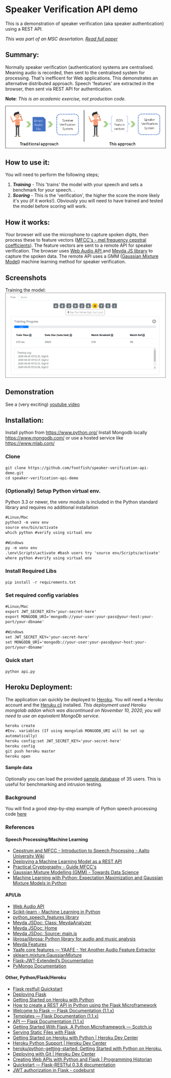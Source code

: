 # Speaker Verification API demo
This is a demonstration of speaker verification (aka speaker authentication) using a REST API.

_This was part of an MSC desertation. [Read full paper](A_REST_API_approach_to_Distributed_Speaker_Verification.pdf)_

## Summary:


Normally speaker verification (authentication) systems are centralised. Meaning audio is recorded, then sent to the centralised system for processing. That's inefficent for Web applications. This demonstrates an alternative distributed approach. Speech 'features' are extracted in the browser, then sent via REST API for authentication. 

**Note**: _This is an academic exercise, not production code._

![Traditional approach vs this approach](./images/oldvnew.png)

## How to use it:
You will need to perform the following steps; 

1. ***Training*** - This 'trains' the model with your speech and sets a benchmark for your speech. . 
2. ***Scoring*** - This is the 'verification', the higher the score the more likely it's you (if it works!). Obviously you will need to have trained and tested the model before scoring will work. 

## How it works:
Your browser will use the microphone to capture spoken digits, then process these to feature vectors ([MFCC's - mel frequency cepstral coefficients](https://en.wikipedia.org/wiki/Mel-frequency_cepstrum)). The feature vectors are sent to a remote API for speaker verification. The browser uses [Web Audio API ](https://developer.mozilla.org/en-US/docs/Web/API/Web_Audio_API) and [Meyda JS library](https://meyda.js.org/guides/online-web-audio) to capture the spoken data. The remote API uses a GMM ([Gaussian Mixture Model](https://en.wikipedia.org/wiki/Mixture_model)) machine learning method for speaker verification.


## Screenshots
Training the model:
![Training screenshot](./images/training.png)

## Demonstration 
See a (very exciting) [youtube video](https://youtu.be/Hd9TVjA0NCE)


## Installation:
Install python from <https://www.python.org/>
Install Mongodb locally <https://www.mongodb.com/> or use a hosted service like <https://www.mlab.com/> 

### Clone 

```
git clone https://github.com/footfish/speaker-verification-api-demo.git
cd speaker-verification-api-demo
```

### (Optionally) Setup Python virtual env. 
Python 3.3 or newer, the venv module is included in the Python standard library and requires no additional installation
```
#Linux/Mac 
python3 -m venv env
source env/bin/activate
which python #verify using virtual env

#Windows
py -m venv env
.\env\Scripts\activate #bash users try 'source env/Scripts/activate'
where python #verify using virtual env
```

### Install Required Libs 
`pip install -r requirements.txt`

### Set required config variables 
```
#Linux/Mac
export JWT_SECRET_KEY='your-secret-here'
export MONGODB_URI='mongodb://your-user:your-pass@your-host:your-port/your-dbname'

#Windows
set JWT_SECRET_KEY='your-secret-here'
set MONGODB_URI='mongodb://your-user:your-pass@your-host:your-port/your-dbname'
```

### Quick start 
`python api.py`

## Heroku Deployment:
The application can quickly be deployed to [Heroku](https://www.heroku.com/). 
You will need a Heroku account and the [Heruku cli](https://devcenter.heroku.com/articles/heroku-cli) installed. 
_This deployment used Heroku mongolab addon which was discontinued on November 10, 2020, you will need to use an equivalent MongoDb service._
```
heroku create
#Env. variables (If using mongolab MONGODB_URI will be set up automatically)
heroku config:set JWT_SECRET_KEY='your-secret-here'
heroku config
git push heroku master
heroku open
```

#### Sample data 
Optionally you can load the provided [sample database](../samples/sample_db/userdata.bson) of 35 users. This is useful for benchmarking and intrusion testing.

### Background 
You will find a good step-by-step example of Python speech processing code [here](https://github.com/footfish/python-speechprocessing-example) 

### References 

#### Speech Processing/Machine Learning 
* [Cepstrum and MFCC - Introduction to Speech Processing - Aalto University Wiki ](https://wiki.aalto.fi/display/ITSP/Cepstrum+and+MFCC)
* [Deploying a Machine Learning Model as a REST API](https://towardsdatascience.com/deploying-a-machine-learning-model-as-a-rest-api-4a03b865c166)
* [Practical Cryptography - Guide MFCC's](http://practicalcryptography.com/miscellaneous/machine-learning/guide-mel-frequency-cepstral-coefficients-mfccs/)
* [Gaussian Mixture Modelling (GMM) - Towards Data Science ](https://towardsdatascience.com/gaussian-mixture-modelling-gmm-833c88587c7f)
* [Machine Learning with Python: Expectation Maximization and Gaussian Mixture Models in Python ](https://www.python-course.eu/expectation_maximization_and_gaussian_mixture_models.php)


#### API/Lib 
* [Web Audio API](https://www.w3.org/TR/webaudio/)
* [Scikit-learn - Machine Learning in Python](https://scikit-learn.org/)
* [python_speech_features library](https://github.com/jameslyons/python_speech_features)
* [Meyda JSDoc: Class: MeydaAnalyzer](https://meyda.js.org/reference/MeydaAnalyzer.html)
* [Meyda JSDoc: Home](https://meyda.js.org/reference/index.html)
* [Meyda JSDoc: Source: main.js](https://meyda.js.org/reference/main.js.html)
* [librosa/librosa: Python library for audio and music analysis](https://github.com/librosa/librosa)
* [Meyda Features](https://meyda.js.org/audio-features)
* [Yaafe core features — YAAFE - Yet Another Audio Feature Extractor](http://yaafe.sourceforge.net/features.html)
* [sklearn.mixture.GaussianMixture](https://scikit-learn.org/stable/modules/generated/sklearn.mixture.GaussianMixture.html)
* [Flask-JWT-Extended’s Documentation](https://flask-jwt-extended.readthedocs.io/en/stable/)
* [PyMongo Documentation](https://pymongo.readthedocs.io/en/stable/)


#### Other, Python/Flask/Heroku
* [Flask restfull Quickstart](https://flask-restful.readthedocs.io/en/latest/quickstart.html)
* [Deploying Flask](https://flask.palletsprojects.com/en/1.0.x/deploying/)
* [Getting Started on Heroku with Python](https://devcenter.heroku.com/articles/getting-started-with-python#prepare-the-app)
* [How to create a REST API in Python using the Flask Microframework](https://medium.com/the-andela-way/how-i-developed-an-api-in-python-using-flask-4e388674f1)
* [Welcome to Flask — Flask Documentation (1.1.x)](https://flask.palletsprojects.com/en/1.1.x/)
* [Templates — Flask Documentation (1.1.x) ](https://flask.palletsprojects.com/en/1.1.x/tutorial/templates/)
* [API — Flask Documentation (1.1.x) ](https://flask.palletsprojects.com/en/1.1.x/api/#flask.g)
* [Getting Started With Flask, A Python Microframework ― Scotch.io ](https://scotch.io/tutorials/getting-started-with-flask-a-python-microframework)
* [Serving Static Files with Flask ](https://stackabuse.com/serving-static-files-with-flask/)
* [Getting Started on Heroku with Python | Heroku Dev Center ](https://devcenter.heroku.com/articles/getting-started-with-python#define-a-procfile)
* [Heroku Python Support | Heroku Dev Center ](https://devcenter.heroku.com/articles/python-support)
* [heroku/python-getting-started: Getting Started with Python on Heroku. ](https://github.com/heroku/python-getting-started)
* [Deploying with Git | Heroku Dev Center ](https://devcenter.heroku.com/articles/git)
* [Creating Web APIs with Python and Flask | Programming Historian ](https://programminghistorian.org/en/lessons/creating-apis-with-python-and-flask)
* [Quickstart — Flask-RESTful 0.3.8 documentation ](https://flask-restful.readthedocs.io/en/latest/quickstart.html)
* [JWT authorization in Flask - codeburst](https://codeburst.io/jwt-authorization-in-flask-c63c1acf4eeb)


